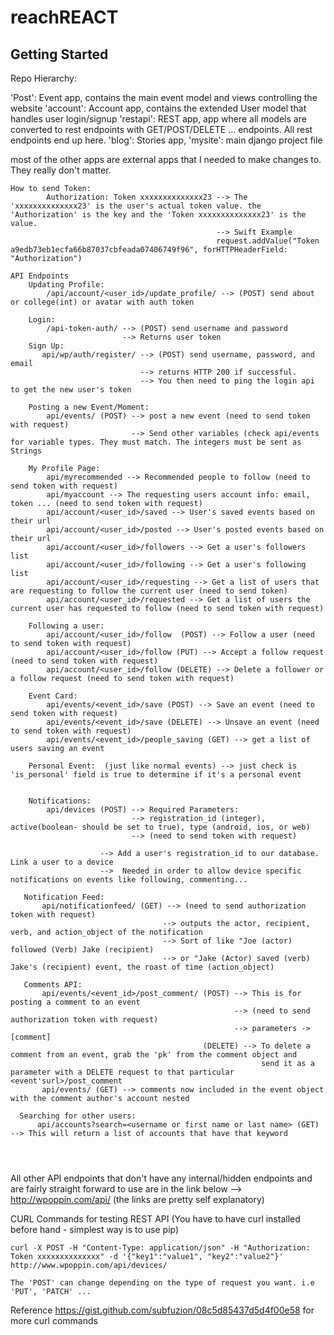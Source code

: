 # reachREACT

## Getting Started

Repo Hierarchy:

'Post': Event app, contains the main event model and views controlling the website
'account': Account app, contains the extended User model that handles user login/signup
'restapi': REST app, app where all models are converted to rest endpoints with GET/POST/DELETE ... endpoints. All rest endpoints end up here.
'blog': Stories app, 
'mysite': main django project file

most of the other apps are external apps that I needed to make changes to. They really don't matter.


```
How to send Token: 
        Authorization: Token xxxxxxxxxxxxxx23 --> The 'xxxxxxxxxxxxxx23' is the user's actual token value. the 'Authorization' is the key and the 'Token xxxxxxxxxxxxxx23' is the value.   
                                              --> Swift Example 
                                              request.addValue("Token a9edb73eb1ecfa66b87037cbfeada07406749f96", forHTTPHeaderField: "Authorization")

API Endpoints
    Updating Profile:
        /api/account/<user_id>/update_profile/ --> (POST) send about or college(int) or avatar with auth token
        
    Login:
        /api-token-auth/ --> (POST) send username and password
                         --> Returns user token
    Sign Up:
       api/wp/auth/register/ --> (POST) send username, password, and email
                             --> returns HTTP 200 if successful.
                             --> You then need to ping the login api to get the new user's token
                             
    Posting a new Event/Moment:
        api/events/ (POST) --> post a new event (need to send token with request)
                           --> Send other variables (check api/events for variable types. They must match. The integers must be sent as Strings
    
    My Profile Page:
        api/myrecommended --> Recommended people to follow (need to send token with request)
        api/myaccount --> The requesting users account info: email, token ... (need to send token with request)
        api/account/<user_id>/saved --> User's saved events based on their url
        api/account/<user_id>/posted --> User's posted events based on their url
        api/account/<user_id>/followers --> Get a user's followers list
        api/account/<user_id>/following --> Get a user's following list 
        api/account/<user_id>/requesting --> Get a list of users that are requesting to follow the current user (need to send token)
        api/account/<user_id>/requested --> Get a list of users the current user has requested to follow (need to send token with request)
    
    Following a user:
        api/account/<user_id>/follow  (POST) --> Follow a user (need to send token with request)
        api/account/<user_id>/follow (PUT) --> Accept a follow request (need to send token with request)
        api/account/<user_id>/follow (DELETE) --> Delete a follower or a follow request (need to send token with request)
    
    Event Card:
        api/events/<event_id>/save (POST) --> Save an event (need to send token with request)
        api/events/<event_id>/save (DELETE) --> Unsave an event (need to send token with request)
        api/events/<event_id>/people_saving (GET) --> get a list of users saving an event
        
    Personal Event:  (just like normal events) --> just check is  'is_personal' field is true to determine if it's a personal event
       
        
    Notifications:
        api/devices (POST) --> Required Parameters:
                           --> registration_id (integer), active(boolean- should be set to true), type (android, ios, or web)
                           --> (need to send token with request)                   
                        
                    --> Add a user's registration_id to our database. Link a user to a device 
                    -->  Needed in order to allow device specific notifications on events like following, commenting...
                    
   Notification Feed:
       api/notificationfeed/ (GET) --> (need to send authorization token with request)
                                  --> outputs the actor, recipient, verb, and action_object of the notification
                                  --> Sort of like "Joe (actor) followed (Verb) Jake (recipient) 
                                  --> or "Jake (Actor) saved (verb) Jake's (recipient) event, the roast of time (action_object)
                                  
   Comments API:
       api/events/<event_id>/post_comment/ (POST) --> This is for posting a comment to an event
                                                  --> (need to send authorization token with request)
                                                  --> parameters -> [comment]
                                           (DELETE) --> To delete a comment from an event, grab the 'pk' from the comment object and 
                                                        send it as a parameter with a DELETE request to that particular <event'surl>/post_comment
       api/events/ (GET) --> comments now included in the event object with the comment author's account nested
                                 
  Searching for other users:
      api/accounts?search=<username or first name or last name> (GET) --> This will return a list of accounts that have that keyword
      
  
  
```

All other API endpoints that don't have any internal/hidden endpoints and are fairly straight forward to use are in the link below
--> http://wpoppin.com/api/   (the links are pretty self explanatory)

CURL Commands for testing REST API (You have to have curl installed before hand - simplest way is to use pip)
```
curl -X POST -H "Content-Type: application/json" -H "Authorization: Token xxxxxxxxxxxxxx" -d '{"key1":"value1", "key2":"value2"}' http://www.wpoppin.com/api/devices/

The 'POST' can change depending on the type of request you want. i.e 'PUT', 'PATCH' ...
```
Reference https://gist.github.com/subfuzion/08c5d85437d5d4f00e58 for more curl commands 

